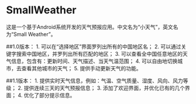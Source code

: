 # SmallWeather
这是一个基于Android系统开发的天气预报应用。中文名为“小天气”，英文名为“Small Weather”。

##1.0版本：
    1. 可以在“选择地区”界面罗列出所有的中国地区名；
    2. 可以通过关键字搜索中国地区，并罗列出所有匹配的地区；
    3. 可以查看全中国任意地区的天气信息，包含有：更新时间、天气描述、当天气温范围；
    4. 可以自由地切换城市，去查看其他城市的天气；
    5. 提供手动更新天气的功能。
    
##1.1版本：
    1. 提供实时天气信息，例如：气温、空气质量、湿度、风向、风力等级；
    2. 提供连续三天的天气预报信息；
    3. 添加了欢迎界面，并优化已有的几个界面；
    4. 优化了部分提示信息。
